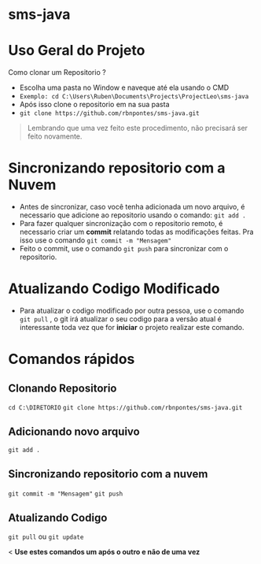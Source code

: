 # sms-java
# Uso Geral do Projeto
Como clonar um Repositorio ?
* Escolha uma pasta no Window e naveque até ela usando o CMD
* `Exemplo: cd C:\Users\Ruben\Documents\Projects\ProjectLeo\sms-java`
* Após isso clone o repositorio em na sua pasta
* `git clone https://github.com/rbnpontes/sms-java.git`
> Lembrando que uma vez feito este procedimento, não precisará ser feito novamente.
# Sincronizando repositorio com a Nuvem
* Antes de sincronizar, caso você tenha adicionada um novo arquivo, é necessario que adicione ao repositorio usando o comando:
`git add . `
* Para fazer qualquer sincronização com o repositorio remoto, é necessario criar um **commit** relatando todas as modificações feitas.
 Pra isso use o comando `git commit -m "Mensagem"`
 * Feito o commit, use o comando `git push` para sincronizar com o repositorio.
# Atualizando Codigo Modificado
 * Para atualizar o codigo modificado por outra pessoa, use o comando `git pull` , o git irá atualizar o seu codigo para a versão atual
 é interessante toda vez que for **iniciar** o projeto realizar este comando.


# Comandos rápidos
## Clonando Repositorio ##
  `cd C:\DIRETORIO`
  `git clone https://github.com/rbnpontes/sms-java.git`
## Adicionando novo arquivo ##
  `git add . `
## Sincronizando repositorio com a nuvem ##
  `git commit -m "Mensagem"`
  `git push`
## Atualizando Codigo ##
  `git pull` ou `git update`

< **Use estes comandos um após o outro e não de uma vez**
